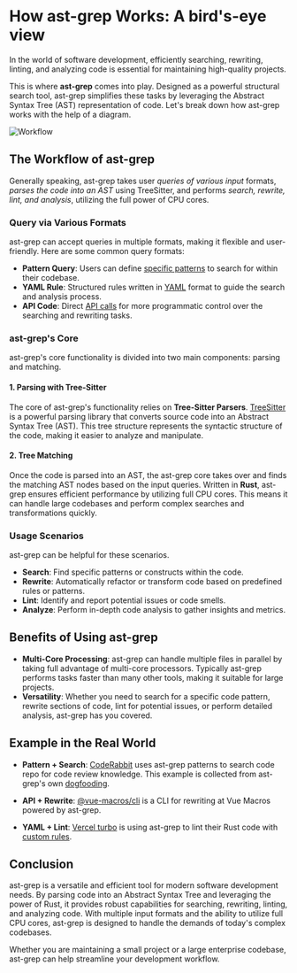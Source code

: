 # How ast-grep Works: A bird's-eye view

In the world of software development, efficiently searching, rewriting, linting, and analyzing code is essential for maintaining high-quality projects.

This is where **ast-grep** comes into play. Designed as a powerful structural search tool, ast-grep simplifies these tasks by leveraging the Abstract Syntax Tree (AST) representation of code. Let's break down how ast-grep works with the help of a diagram.

![Workflow](/image/diagram.png)

## The Workflow of ast-grep

Generally speaking, ast-grep takes user _queries of various input_ formats, _parses the code into an AST_ using TreeSitter, and performs _search, rewrite, lint, and analysis_,  utilizing the full power of CPU cores.

### **Query via Various Formats**

ast-grep can accept queries in multiple formats, making it flexible and user-friendly. Here are some common query formats:

- **Pattern Query**: Users can define [specific patterns](/guide/pattern-syntax.html) to search for within their codebase.
- **YAML Rule**: Structured rules written in [YAML](/guide/rule-config.html) format to guide the search and analysis process.
- **API Code**: Direct [API calls](/guide/api-usage.html) for more programmatic control over the searching and rewriting tasks.

### ast-grep's Core

ast-grep's core functionality is divided into two main components: parsing and matching.

#### 1. **Parsing with Tree-Sitter**

The core of ast-grep's functionality relies on **Tree-Sitter Parsers**. [TreeSitter](https://tree-sitter.github.io/) is a powerful parsing library that converts source code into an Abstract Syntax Tree (AST).
This tree structure represents the syntactic structure of the code, making it easier to analyze and manipulate.

#### 2. **Tree Matching**

Once the code is parsed into an AST, the ast-grep core takes over and finds the matching AST nodes based on the input queries.
Written in **Rust**, ast-grep ensures efficient performance by utilizing full CPU cores. This means it can handle large codebases and perform complex searches and transformations quickly.

### **Usage Scenarios**

ast-grep can be helpful for these scenarios.

- **Search**: Find specific patterns or constructs within the code.
- **Rewrite**: Automatically refactor or transform code based on predefined rules or patterns.
- **Lint**: Identify and report potential issues or code smells.
- **Analyze**: Perform in-depth code analysis to gather insights and metrics.

## Benefits of Using ast-grep

- **Multi-Core Processing**: ast-grep can handle multiple files in parallel by taking full advantage of multi-core processors. Typically ast-grep performs tasks faster than many other tools, making it suitable for large projects.
- **Versatility**: Whether you need to search for a specific code pattern, rewrite sections of code, lint for potential issues, or perform detailed analysis, ast-grep has you covered.

## Example in the Real World

- **Pattern + Search**: [CodeRabbit](https://coderabbit.ai/) uses ast-grep patterns to search code repo for code review knowledge.
This example is collected from ast-grep's own [dogfooding](https://github.com/ast-grep/ast-grep/pull/780#discussion_r1425817237).

- **API + Rewrite**: [@vue-macros/cli](https://github.com/vue-macros/vue-macros-cli) is a CLI for rewriting at Vue Macros powered by ast-grep.

- **YAML + Lint**: [Vercel turbo](https://github.com/vercel/turbo/pull/8275) is using ast-grep to lint their Rust code with [custom rules](https://github.com/vercel/turbo/blob/main/.config/ast-grep/rules/no-context.yml).

## Conclusion

ast-grep is a versatile and efficient tool for modern software development needs. By parsing code into an Abstract Syntax Tree and leveraging the power of Rust, it provides robust capabilities for searching, rewriting, linting, and analyzing code. With multiple input formats and the ability to utilize full CPU cores, ast-grep is designed to handle the demands of today's complex codebases.

Whether you are maintaining a small project or a large enterprise codebase, ast-grep can help streamline your development workflow.
